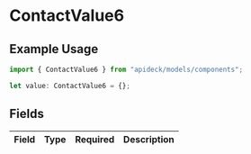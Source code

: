 # ContactValue6

## Example Usage

```typescript
import { ContactValue6 } from "apideck/models/components";

let value: ContactValue6 = {};
```

## Fields

| Field       | Type        | Required    | Description |
| ----------- | ----------- | ----------- | ----------- |